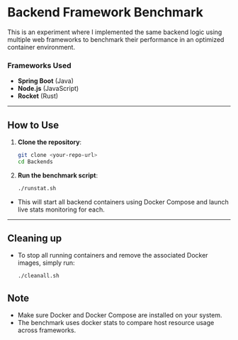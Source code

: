 # Backend Framework Benchmark

This is an experiment where I implemented the same backend logic using multiple web frameworks to benchmark their performance in an optimized container environment.

### Frameworks Used
- **Spring Boot** (Java)
- **Node.js** (JavaScript)
- **Rocket** (Rust)

---

## How to Use

1. **Clone the repository**:
   ```bash
   git clone <your-repo-url>  
   cd Backends  
   ```
2. **Run the benchmark script**:  
   ```bash
   ./runstat.sh
   ```
- This will start all backend containers using Docker Compose and launch live stats monitoring for each.

---

## Cleaning up  
- To stop all running containers and remove the associated Docker images, simply run:
   ```bash
   ./cleanall.sh
   ```  
## Note
- Make sure Docker and Docker Compose are installed on your system.  
- The benchmark uses docker stats to compare host resource usage across frameworks.
